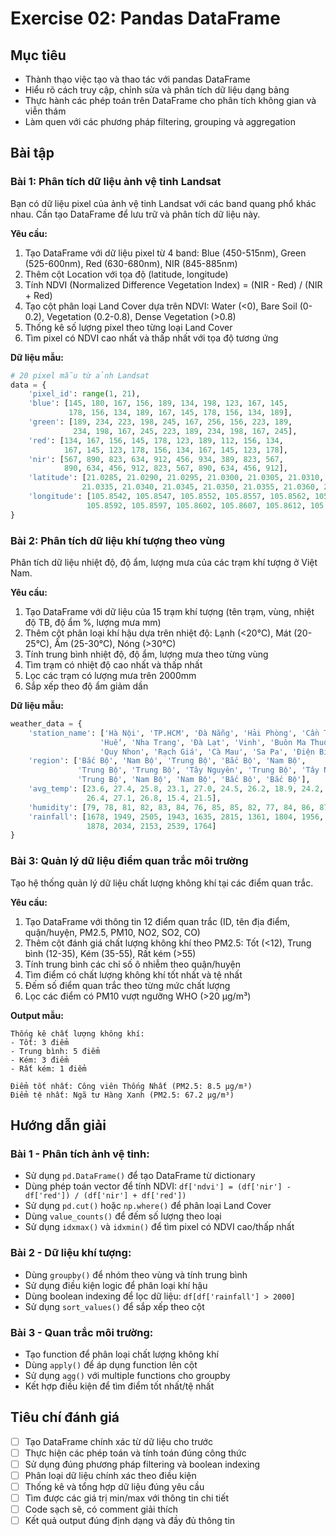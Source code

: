 # Exercise 02: Pandas DataFrame

## Mục tiêu

- Thành thạo việc tạo và thao tác với pandas DataFrame
- Hiểu rõ cách truy cập, chỉnh sửa và phân tích dữ liệu dạng bảng
- Thực hành các phép toán trên DataFrame cho phân tích không gian và viễn thám
- Làm quen với các phương pháp filtering, grouping và aggregation

## Bài tập

### Bài 1: Phân tích dữ liệu ảnh vệ tinh Landsat

Bạn có dữ liệu pixel của ảnh vệ tinh Landsat với các band quang phổ khác nhau. Cần tạo DataFrame để lưu trữ và phân tích dữ liệu này.

**Yêu cầu:**

1. Tạo DataFrame với dữ liệu pixel từ 4 band: Blue (450-515nm), Green (525-600nm), Red (630-680nm), NIR (845-885nm)
2. Thêm cột Location với tọa độ (latitude, longitude)
3. Tính NDVI (Normalized Difference Vegetation Index) = (NIR - Red) / (NIR + Red)
4. Tạo cột phân loại Land Cover dựa trên NDVI: Water (<0), Bare Soil (0-0.2), Vegetation (0.2-0.8), Dense Vegetation (>0.8)
5. Thống kê số lượng pixel theo từng loại Land Cover
6. Tìm pixel có NDVI cao nhất và thấp nhất với tọa độ tương ứng

**Dữ liệu mẫu:**

```python
# 20 pixel mẫu từ ảnh Landsat
data = {
    'pixel_id': range(1, 21),
    'blue': [145, 180, 167, 156, 189, 134, 198, 123, 167, 145,
             178, 156, 134, 189, 167, 145, 178, 156, 134, 189],
    'green': [189, 234, 223, 198, 245, 167, 256, 156, 223, 189,
              234, 198, 167, 245, 223, 189, 234, 198, 167, 245],
    'red': [134, 167, 156, 145, 178, 123, 189, 112, 156, 134,
            167, 145, 123, 178, 156, 134, 167, 145, 123, 178],
    'nir': [567, 890, 823, 634, 912, 456, 934, 389, 823, 567,
            890, 634, 456, 912, 823, 567, 890, 634, 456, 912],
    'latitude': [21.0285, 21.0290, 21.0295, 21.0300, 21.0305, 21.0310, 21.0315, 21.0320, 21.0325, 21.0330,
                21.0335, 21.0340, 21.0345, 21.0350, 21.0355, 21.0360, 21.0365, 21.0370, 21.0375, 21.0380],
    'longitude': [105.8542, 105.8547, 105.8552, 105.8557, 105.8562, 105.8567, 105.8572, 105.8577, 105.8582, 105.8587,
                 105.8592, 105.8597, 105.8602, 105.8607, 105.8612, 105.8617, 105.8622, 105.8627, 105.8632, 105.8637]
}
```

### Bài 2: Phân tích dữ liệu khí tượng theo vùng

Phân tích dữ liệu nhiệt độ, độ ẩm, lượng mưa của các trạm khí tượng ở Việt Nam.

**Yêu cầu:**

1. Tạo DataFrame với dữ liệu của 15 trạm khí tượng (tên trạm, vùng, nhiệt độ TB, độ ẩm %, lượng mưa mm)
2. Thêm cột phân loại khí hậu dựa trên nhiệt độ: Lạnh (<20°C), Mát (20-25°C), Ấm (25-30°C), Nóng (>30°C)
3. Tính trung bình nhiệt độ, độ ẩm, lượng mưa theo từng vùng
4. Tìm trạm có nhiệt độ cao nhất và thấp nhất
5. Lọc các trạm có lượng mưa trên 2000mm
6. Sắp xếp theo độ ẩm giảm dần

**Dữ liệu mẫu:**

```python
weather_data = {
    'station_name': ['Hà Nội', 'TP.HCM', 'Đà Nẵng', 'Hải Phòng', 'Cần Thơ',
                    'Huế', 'Nha Trang', 'Đà Lạt', 'Vinh', 'Buôn Ma Thuột',
                    'Quy Nhon', 'Rạch Giá', 'Cà Mau', 'Sa Pa', 'Điện Biên'],
    'region': ['Bắc Bộ', 'Nam Bộ', 'Trung Bộ', 'Bắc Bộ', 'Nam Bộ',
               'Trung Bộ', 'Trung Bộ', 'Tây Nguyên', 'Trung Bộ', 'Tây Nguyên',
               'Trung Bộ', 'Nam Bộ', 'Nam Bộ', 'Bắc Bộ', 'Bắc Bộ'],
    'avg_temp': [23.6, 27.4, 25.8, 23.1, 27.0, 24.5, 26.2, 18.9, 24.2, 21.8,
                 26.4, 27.1, 26.8, 15.4, 21.5],
    'humidity': [79, 78, 81, 82, 83, 84, 76, 85, 85, 82, 77, 84, 86, 87, 81],
    'rainfall': [1678, 1949, 2505, 1943, 1635, 2815, 1361, 1804, 1956, 2391,
                 1878, 2034, 2153, 2539, 1764]
}
```

### Bài 3: Quản lý dữ liệu điểm quan trắc môi trường

Tạo hệ thống quản lý dữ liệu chất lượng không khí tại các điểm quan trắc.

**Yêu cầu:**

1. Tạo DataFrame với thông tin 12 điểm quan trắc (ID, tên địa điểm, quận/huyện, PM2.5, PM10, NO2, SO2, CO)
2. Thêm cột đánh giá chất lượng không khí theo PM2.5: Tốt (<12), Trung bình (12-35), Kém (35-55), Rất kém (>55)
3. Tính trung bình các chỉ số ô nhiễm theo quận/huyện
4. Tìm điểm có chất lượng không khí tốt nhất và tệ nhất
5. Đếm số điểm quan trắc theo từng mức chất lượng
6. Lọc các điểm có PM10 vượt ngưỡng WHO (>20 μg/m³)

**Output mẫu:**

```
Thống kê chất lượng không khí:
- Tốt: 3 điểm
- Trung bình: 5 điểm
- Kém: 3 điểm
- Rất kém: 1 điểm

Điểm tốt nhất: Công viên Thống Nhất (PM2.5: 8.5 μg/m³)
Điểm tệ nhất: Ngã tư Hàng Xanh (PM2.5: 67.2 μg/m³)
```

## Hướng dẫn giải

### Bài 1 - Phân tích ảnh vệ tinh:

- Sử dụng `pd.DataFrame()` để tạo DataFrame từ dictionary
- Dùng phép toán vector để tính NDVI: `df['ndvi'] = (df['nir'] - df['red']) / (df['nir'] + df['red'])`
- Sử dụng `pd.cut()` hoặc `np.where()` để phân loại Land Cover
- Dùng `value_counts()` để đếm số lượng theo loại
- Sử dụng `idxmax()` và `idxmin()` để tìm pixel có NDVI cao/thấp nhất

### Bài 2 - Dữ liệu khí tượng:

- Dùng `groupby()` để nhóm theo vùng và tính trung bình
- Sử dụng điều kiện logic để phân loại khí hậu
- Dùng boolean indexing để lọc dữ liệu: `df[df['rainfall'] > 2000]`
- Sử dụng `sort_values()` để sắp xếp theo cột

### Bài 3 - Quan trắc môi trường:

- Tạo function để phân loại chất lượng không khí
- Dùng `apply()` để áp dụng function lên cột
- Sử dụng `agg()` với multiple functions cho groupby
- Kết hợp điều kiện để tìm điểm tốt nhất/tệ nhất

## Tiêu chí đánh giá

- [ ] Tạo DataFrame chính xác từ dữ liệu cho trước
- [ ] Thực hiện các phép toán và tính toán đúng công thức
- [ ] Sử dụng đúng phương pháp filtering và boolean indexing
- [ ] Phân loại dữ liệu chính xác theo điều kiện
- [ ] Thống kê và tổng hợp dữ liệu đúng yêu cầu
- [ ] Tìm được các giá trị min/max với thông tin chi tiết
- [ ] Code sạch sẽ, có comment giải thích
- [ ] Kết quả output đúng định dạng và đầy đủ thông tin
